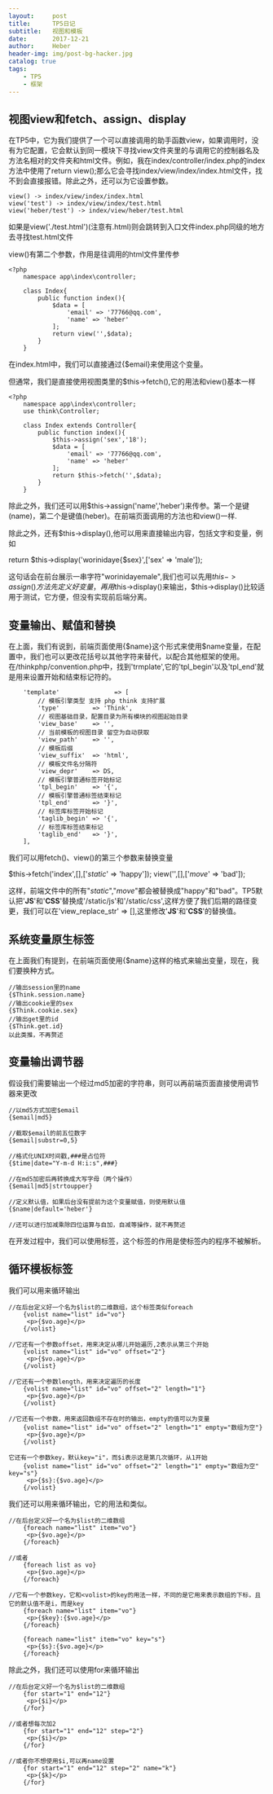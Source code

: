 ```yaml
---
layout:     post
title:      TP5日记
subtitle:   视图和模板
date:       2017-12-21
author:     Heber
header-img: img/post-bg-hacker.jpg
catalog: true
tags:
    - TP5
    - 框架
---
```


## 视图view和fetch、assign、display

在TP5中，它为我们提供了一个可以直接调用的助手函数view，如果调用时，没有为它配置，它会默认到同一模块下寻找view文件夹里的与调用它的控制器名及方法名相对的文件夹和html文件。例如，我在index/controller/index.php的index方法中使用了return view();那么它会寻找index/view/index/index.html文件，找不到会直接报错。除此之外，还可以为它设置参数。
```objc
view() -> index/view/index/index.html
view('test') -> index/view/index/test.html
view('heber/test') -> index/view/heber/test.html
```
如果是view('./test.html')(注意有.html)则会跳转到入口文件index.php同级的地方去寻找test.html文件

view()有第二个参数，作用是往调用的html文件里传参
```objc
<?php
    namespace app\index\controller;

    class Index{
        public function index(){
            $data = [
                'email' => '77766@qq.com',
                'name' => 'heber'
            ];
            return view('',$data);
        }
    }

```
在index.html中，我们可以直接通过{$email}来使用这个变量。

但通常，我们是直接使用视图类里的$this->fetch(),它的用法和view()基本一样
```objc
<?php
    namespace app\index\controller;
    use think\Controller;

    class Index extends Controller{
        public function index(){
        	$this->assign('sex','18');
            $data = [
                'email' => '77766@qq.com',
                'name' => 'heber'
            ];
            return $this->fetch('',$data);
        }
    }

```
除此之外，我们还可以用$this->assign('name','heber')来传参。第一个是键(name)，第二个是键值(heber)。在前端页面调用的方法也和view()一样.

除此之外，还有$this->display(),他可以用来直接输出内容，包括文字和变量，例如

 return $this->display('worinidaye{$sex}',['sex' => 'male']);

 这句话会在前台展示一串字符"worinidayemale",我们也可以先用$this->assign()方法先定义好变量，再用$this->display()来输出，$this->display()比较适用于测试，它方便，但没有实现前后端分离。

## 变量输出、赋值和替换

在上面，我们有说到，前端页面使用{$name}这个形式来使用$name变量，在配置中，我们也可以更改花括号以其他字符来替代，以配合其他框架的使用。在/thinkphp/convention.php中，找到'trmplate',它的'tpl_begin'以及'tpl_end'就是用来设置开始和结束标记符的。

```objc
    'template'               => [
        // 模板引擎类型 支持 php think 支持扩展
        'type'         => 'Think',
        // 视图基础目录，配置目录为所有模块的视图起始目录
        'view_base'    => '',
        // 当前模板的视图目录 留空为自动获取
        'view_path'    => '',
        // 模板后缀
        'view_suffix'  => 'html',
        // 模板文件名分隔符
        'view_depr'    => DS,
        // 模板引擎普通标签开始标记
        'tpl_begin'    => '{',
        // 模板引擎普通标签结束标记
        'tpl_end'      => '}',
        // 标签库标签开始标记
        'taglib_begin' => '{',
        // 标签库标签结束标记
        'taglib_end'   => '}',
    ],
```

我们可以用fetch()、view()的第三个参数来替换变量

$this->fetch('index',[],['_static_' => 'happy']);
view('',[],['_move_' => 'bad']);

这样，前端文件中的所有"_static_","_move_"都会被替换成"happy"和"bad"。TP5默认把'__JS__'和'__CSS__'替换成'/static/js'和'/static/css',这样方便了我们后期的路径变更，我们可以在'view_replace_str'       => [],这里修改'__JS__'和'__CSS__'的替换值。

## 系统变量原生标签
在上面我们有提到，在前端页面使用{$name}这样的格式来输出变量，现在，我们要换种方式。
```objc
//输出session里的name
{$Think.session.name}
//输出cookie里的sex
{$Think.cookie.sex}
//输出get里的id
{$Think.get.id}
以此类推，不再赘述
```

## 变量输出调节器

假设我们需要输出一个经过md5加密的字符串，则可以再前端页面直接使用调节器来更改


```objc
//以md5方式加密$email
{$email|md5}

//截取$email的前五位数字
{$email|substr=0,5}

//格式化UNIX时间戳,###是占位符
{$time|date="Y-m-d H:i:s",###}

//在md5加密后再转换成大写字母（两个操作）
{$email|md5|strtoupper}

//定义默认值，如果后台没有提前为这个变量赋值，则使用默认值
{$name|default='heber'}

//还可以进行加减乘除四位运算与自加，自减等操作，就不再赘述
```

在开发过程中，我们可以使用<literal></literal>标签，这个标签的作用是使标签内的程序不被解析。

## 循环模板标签
我们可以用<volist></volist>来循环输出
```objc
//在后台定义好一个名为$list的二维数组，这个标签类似foreach
    {volist name="list" id="vo"}
     <p>{$vo.age}</p>
    {/volist}

//它还有一个参数offset，用来决定从哪儿开始遍历,2表示从第三个开始
    {volist name="list" id="vo" offset="2"}
     <p>{$vo.age}</p>
    {/volist}

//它还有一个参数length，用来决定遍历的长度
    {volist name="list" id="vo" offset="2" length="1"}
     <p>{$vo.age}</p>
    {/volist}

//它还有一个参数，用来返回数组不存在时的输出，empty的值可以为变量
    {volist name="list" id="vo" offset="2" length="1" empty="数组为空"}
     <p>{$vo.age}</p>
    {/volist}

它还有一个参数key，默认key="i"，而$i表示这是第几次循环，从1开始
    {volist name="list" id="vo" offset="2" length="1" empty="数组为空" key="s"}
     <p>{$s}:{$vo.age}</p>
    {/volist}
```

我们还可以用<foreach></foreach>来循环输出，它的用法和<volist></volist>类似。

```objc
//在后台定义好一个名为$list的二维数组
    {foreach name="list" item="vo"}
     <p>{$vo.age}</p>
    {/foreach}

//或者
    {foreach list as vo}
     <p>{$vo.age}</p>
    {/foreach}

//它有一个参数key，它和<volist>的key的用法一样，不同的是它用来表示数组的下标，且它的默认值不是i，而是key
    {foreach name="list" item="vo"}
     <p>{$key}:{$vo.age}</p>
    {/foreach}

    {foreach name="list" item="vo" key="s"}
     <p>{$s}:{$vo.age}</p>
    {/foreach}
```

除此之外，我们还可以使用for来循环输出
```objc
//在后台定义好一个名为$list的二维数组
    {for start="1" end="12"}
     <p>{$i}</p>
    {/for}

//或者想每次加2
    {for start="1" end="12" step="2"}
     <p>{$i}</p>
    {/for}

//或者你不想使用$i,可以再name设置
    {for start="1" end="12" step="2" name="k"}
     <p>{$k}</p>
    {/for}
```
